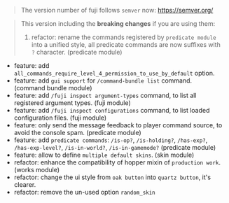 > The version number of fuji follows `semver` now: https://semver.org/ 
 
> This version including the **breaking changes** if you are using them:
> 1. refactor: rename the commands registered by `predicate module` into a unified style, all predicate commands are now suffixes with `?` character. (predicate module)


- feature: add `all_commands_require_level_4_permission_to_use_by_default` option.
- feature: add `gui support` for `/command-bundle list` command. (command bundle module)
- feature: add `/fuji inspect argument-types` command, to list all registered argument types. (fuji module)
- feature: add `/fuji inspect configurations` command, to list loaded configuration files. (fuji module)
- feature: only send the message feedback to player command source, to avoid the console spam. (predicate module)
- feature: add `predicate commands`: `/is-op?`, `/is-holding?`, `/has-exp?`, `/has-exp-level?`, `/is-in-world?`, `/is-in-gamemode?` (predicate module)
- feature: allow to define `multiple default skins`. (skin module)
- refactor: enhance the compatibility of hopper mixin of `production work`. (works module)
- refactor: change the ui style from `oak button` into `quartz button`, it's clearer.
- refactor: remove the un-used option `random_skin`